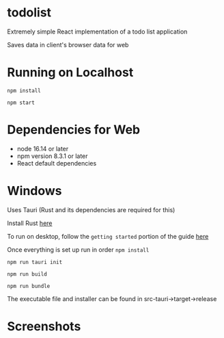 # todolist

Extremely simple React implementation of a todo list application

Saves data in client's browser data for web

# Running on Localhost
`npm install`

`npm start`

# Dependencies for Web

- node 16.14 or later
- npm version 8.3.1 or later
- React default dependencies

# Windows

Uses Tauri (Rust and its dependencies are required for this)

Install Rust [here](https://www.rust-lang.org/tools/install)

To run on desktop, follow the `getting started` portion of the guide [here](https://tauri.studio/v1/guides/)

Once everything is set up run in order
`npm install`

`npm run tauri init`

`npm run build`

`npm run bundle`

The executable file and installer can be found in src-tauri->target->release

# Screenshots

